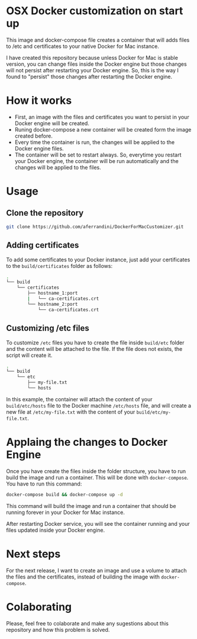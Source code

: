 OSX Docker customization on start up
====================================

This image and docker-compose file creates a container that will adds files to /etc
and certificates to your native Docker for Mac instance.

I have created this repository because unless Docker for Mac is stable version, you
can change files inside the Docker engine but those changes will not persist after
restarting your Docker engine. So, this is the way I found to "persist" those
changes after restarting the Docker engine.

# How it works

- First, an image with the files and certificates you want to persist in your Docker
engine will be created.
- Runing docker-compose a new container will be created form the image created before.
- Every time the container is run, the changes will be applied to the Docker engine files.
- The container will be set to restart always. So, everytime you restart your Docker
engine, the container will be run automatically and the changes will be applied to the
files.

# Usage

## Clone the repository

```bash
git clone https://github.com/aferrandini/DockerForMacCustomizer.git
```

## Adding certificates

To add some certificates to your Docker instance, just add your certificates to the
`build/certificates` folder as follows:

```bash
.
└── build
    └── certificates
        ├── hostname_1:port
        |   └── ca-certificates.crt
        └── hostname_2:port
            └── ca-certificates.crt
```

## Customizing /etc files

To customize `/etc` files you have to create the file inside `build/etc` folder and the
content will be attached to the file. If the file does not exists, the script will create
it.

```bash
.
└── build
    └── etc
        ├── my-file.txt
        └── hosts
```

In this example, the container will attach the content of your `build/etc/hosts` file to
the Docker machine `/etc/hosts` file, and will create a new file at `/etc/my-file.txt` 
with the content of your `build/etc/my-file.txt`.

# Applaing the changes to Docker Engine

Once you have create the files inside the folder structure, you have to run build the image
and run a container. This will be done with `docker-compose`. You have to run this command:

```bash
docker-compose build && docker-compose up -d
```

This command will build the image and run a container that should be running forever in
your Docker for Mac instance.

After restarting Docker service, you will see the container running and your files updated
inside your Docker engine.

# Next steps

For the next release, I want to create an image and use a volume to attach the
files and the certificates, instead of building the image with `docker-compose`.

# Colaborating

Please, feel free to colaborate and make any sugestions about this repository and how this 
problem is solved.

